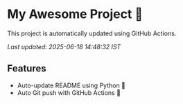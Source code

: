 # My Awesome Project 🚀

This project is automatically updated using GitHub Actions.

_Last updated: 2025-06-18 14:48:32 IST_

## Features
- Auto-update README using Python 🐍
- Auto Git push with GitHub Actions 🤖
